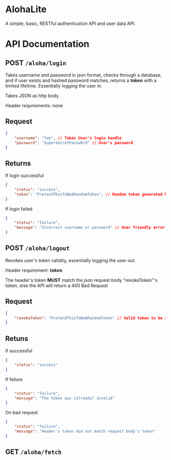 # AlohaLite
A simple, basic, RESTful authentication API and user data API.

# API Documentation

## POST `/aloha/login`
Takes username and password in json format, checks through a database, and if user exists and hashed password matches, returns a **token** with a limited lifetime. Essentially logging the user in.

Takes JSON as http body

Header requirements: none

Request
---
```json
{
    "username": "foo", // Takes User's login handle
    "password": "$uper$ecretPassw0rd" // User's password
}
```

Returns
---
If login successful
```json
{
    "status": "success",
    "token": "PretendThisToBeARandomToken", // Random token generated by the server
}
```

If login failed
```json
{
    "status": "failure",
    "message": "Incorrect username or password" // User friendly error message
}
```

## POST `/aloha/logout`
Revokes user's token validity, essentially logging the user out.

Header requirement: **token**

The header's token **MUST** match the json request body "revokeToken"'s token, else the API will return a 400 Bad Request

Request
---
```json
{
    "revokeToken": "PretendThisToBeARandomToken" // Valid token to be revoked
}
```

Retuns
---
If successful
```json
{
    "status": "success"
}
```

If failure
```json
{
    "status": "failure",
    "message": "The token was (already) invalid"
}
```

On bad request
```json
{
    "status": "failure",
    "message": "Header's token did not match request body's token"
}
```

## GET `/aloha/fetch`
